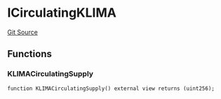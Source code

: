 # ICirculatingKLIMA
[Git Source](https://github.com/KlimaDAO/klimadao-solidity/blob/b4fb0f4685d5fe4c80ffc162389dfe0abdfe9f39/src/protocol/pKLIMA/ExercisepKLIMA.sol)


## Functions
### KLIMACirculatingSupply


```solidity
function KLIMACirculatingSupply() external view returns (uint256);
```

